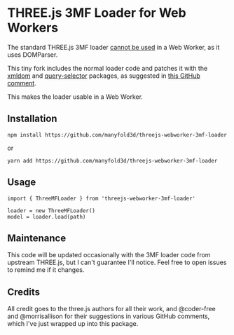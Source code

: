 # THREE.js 3MF Loader for Web Workers

The standard THREE.js 3MF loader [cannot be used](https://github.com/mrdoob/three.js/issues/18838) in a Web Worker, as it uses DOMParser.

This tiny fork includes the normal loader code and patches it with the [xmldom](https://www.npmjs.com/package/xmldom) and [query-selector](https://www.npmjs.com/package/query-selector) packages, as suggested in [this GitHub comment](https://github.com/xmldom/xmldom/issues/92#issuecomment-718091535).

This makes the loader usable in a Web Worker.

## Installation

`npm install https://github.com/manyfold3d/threejs-webworker-3mf-loader`

or

`yarn add https://github.com/manyfold3d/threejs-webworker-3mf-loader`

## Usage

```
import { ThreeMFLoader } from 'threejs-webworker-3mf-loader'

loader = new ThreeMFLoader()
model = loader.load(path)
```

## Maintenance

This code will be updated occasionally with the 3MF loader code from upstream THREE.js, but I can't guarantee I'll notice. Feel free to open issues to remind me if it changes.

## Credits

All credit goes to the three.js authors for all their work, and @coder-free and @morrisallison for their suggestions in various GitHub comments, which I've just wrapped up into this package.
